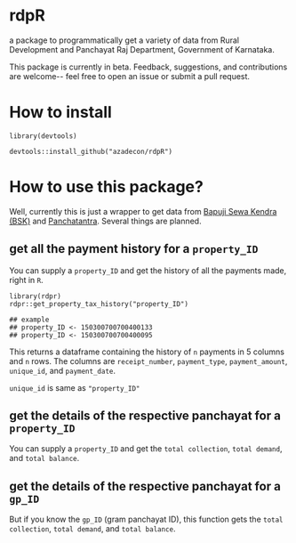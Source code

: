 # rdpR
a package to programmatically get a variety of data from Rural Development and Panchayat Raj Department, Government of Karnataka.

This package is currently in beta. Feedback, suggestions, and contributions are welcome-- feel free to open an issue or submit a pull request.

# How to install
```{R}
library(devtools)
```

```{R}
devtools::install_github("azadecon/rdpR")
```
# How to use this package?

Well, currently this is just a wrapper to get data from [Bapuji Sewa Kendra (BSK)](https://bsk.karnataka.gov.in/BSK/cs/loadDownlodeReceipt) and [Panchatantra](https://panchatantra.karnataka.gov.in/USER_MODULE/userLogin/loadHomePage). Several things are planned.

## get all the payment history for a `property_ID`
You can supply a `property_ID` and get the history of all the payments made, right in `R`.

```{R}
library(rdpr)
rdpr::get_property_tax_history("property_ID")

## example
## property_ID <- 150300700700400133
## property_ID <- 150300700700400095
```
This returns a dataframe containing the history of `n` payments in 5 columns and `n` rows. The columns are `receipt_number`, `payment_type`, `payment_amount`, `unique_id`, and `payment_date`.

`unique_id` is same as `"property_ID"`


## get the details of the respective panchayat for a `property_ID`
You can supply a `property_ID` and get the `total collection`, `total demand`, and `total balance`.


## get the details of the respective panchayat for a `gp_ID`
But if you know the  `gp_ID` (gram panchayat ID), this function gets the `total collection`, `total demand`, and `total balance`.
